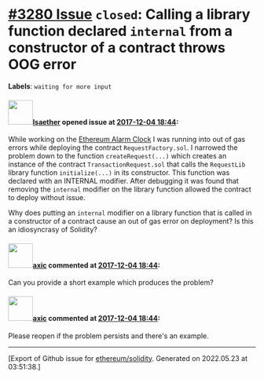 # [\#3280 Issue](https://github.com/ethereum/solidity/issues/3280) `closed`: Calling a library function declared `internal` from a constructor of a contract throws OOG error
**Labels**: `waiting for more input`


#### <img src="https://avatars.githubusercontent.com/u/25539605?u=0d19d4d3518f1f383f6e39e8f6e46b64a547603d&v=4" width="50">[lsaether](https://github.com/lsaether) opened issue at [2017-12-04 18:44](https://github.com/ethereum/solidity/issues/3280):

While working on the [Ethereum Alarm Clock](https://github.com/chronologic/ethereum-alarm-clock) I was running into out of gas errors while deploying the contract `RequestFactory.sol`. I narrowed the problem down to the function `createRequest(...)` which creates an instance of the contract `TransactionRequest.sol` that calls the `RequestLib` library function `initialize(...)` in its constructor. This function was declared with an INTERNAL modifier. After debugging it was found that removing the `internal` modifier on the library function allowed the contract to deploy without issue.

Why does putting an `internal` modifier on a library function that is called in a constructor of a contract cause an out of gas error on deployment? Is this an idiosyncrasy of Solidity?

#### <img src="https://avatars.githubusercontent.com/u/20340?v=4" width="50">[axic](https://github.com/axic) commented at [2017-12-04 18:44](https://github.com/ethereum/solidity/issues/3280#issuecomment-349073155):

Can you provide a short example which produces the problem?

#### <img src="https://avatars.githubusercontent.com/u/20340?v=4" width="50">[axic](https://github.com/axic) commented at [2017-12-04 18:44](https://github.com/ethereum/solidity/issues/3280#issuecomment-381990175):

Please reopen if the problem persists and there's an example.


-------------------------------------------------------------------------------



[Export of Github issue for [ethereum/solidity](https://github.com/ethereum/solidity). Generated on 2022.05.23 at 03:51:38.]
